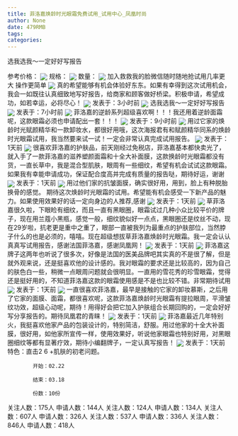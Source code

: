 ```yaml
---
title: 菲洛嘉焕龄时光眼霜免费试用_试用中心_凤凰时尚
author: None
date: 479RMB
tags: 
categories: 
---
```

选我选我～一定好好写报告
<!-- more -->
参考价格：
<img align="center" border="0" src="http://p0.ifengimg.com/a/2017/0921/8be83906a5a6c6fsize65_w750_h90.jpg" />
规格：
<img align="center" border="0" src="http://cosmeticsfile.ifeng.com/datas/uploadimage/try/201901/thumb_mid_20190103204441777.jpg" />
数量：
<img align="center" border="0" src="http://cosmeticsfile.ifeng.com/static/try/images/img013.jpg" />
加入救救我的脸微信随时随地抢试用几率更大 操作更简单
<img align="center" border="0" src="http://cosmeticsfile.ifeng.com/datas/uploadimage/2017-03/14/images/2017_03_14_14894845631953.jpg" />
真的希望能够有机会体验好东东。如果有幸得到这次试用机会，我会一如既往认真细致地写好报告，给商家和顾客做好桥梁。积极申请，希望成功，如若幸运，必将尽心！
<img align="center" border="0" src="http://sapp.d.ifeng.com/info/userimg?id=65492749" />
发表于：3小时前
<img align="center" border="0" src="http://sapp.d.ifeng.com/info/userimg?id=85193143" />
选我选我～一定好好写报告
<img align="center" border="0" src="http://sapp.d.ifeng.com/info/userimg?id=4000000033838010626" />
发表于：7小时前
<img align="center" border="0" src="http://sapp.d.ifeng.com/info/userimg?id=4000000033725630625" />
菲洛嘉的逆龄系列超级喜欢啊！！！我还用着逆龄面霜呢，这款眼霜必须也申请配出一套！！！
<img align="center" border="0" src="http://sapp.d.ifeng.com/info/userimg?id=4000000033725300624" />
发表于：9小时前
<img align="center" border="0" src="http://sapp.d.ifeng.com/info/userimg?id=4000000033725060623" />
用过它家的焕龄时光赋颜精华和一款卸妆水，都很好用哦，这次海报君有和赋颜精华同系的焕龄时光眼霜试用，我当然要来试一试！一定会非常认真完成试用报告。
<img align="center" border="0" src="http://sapp.d.ifeng.com/info/userimg?id=4000000024609620624" />
发表于：1天前
<img align="center" border="0" src="http://sapp.d.ifeng.com/info/userimg?id=4000000033724730623" />
很喜欢菲洛嘉的护肤品，前天刚经过免税店，菲洛嘉基本都快卖光了，就入手了一款菲洛嘉的滋养塑颜面霜和十全大补面膜，这款换龄时光眼霜都没有货，一直长草中，我是混合型肌肤，眼周有一些细纹，希望有机会试试这款眼霜。如果我有幸能申请成功，保证配合度高并完成有质量的报告哒，期待好运，谢谢
<img align="center" border="0" src="http://sapp.d.ifeng.com/info/userimg?id=4000000033724220623" />
发表于：1天前
<img align="center" border="0" src="http://sapp.d.ifeng.com/info/userimg?id=4000000033723920624" />
用过他们家的抗皱面膜，确实很好用，用到，脸上有种脱胎换骨的感觉。 期待这次焕龄时光眼霜的试用。希望能有机会感受一下新产品的魅力。如果使用效果好的话一定向身边的人推荐,感谢
<img align="center" border="0" src="http://cosmeticsfile.ifeng.com/datas/uploadimage/block/201901/20190107100000701.jpg" />
发表于：1天前
<img align="center" border="0" src="http://cosmeticsfile.ifeng.com/static/try/images/img000.gif" />
草菲洛嘉很久啦，下眼睑有细纹，而且一直有黑眼圈，眼霜试过几种小众比较平价的牌子，现在用兰蔻小黑瓶，感觉一般，细纹貌似好一点点，黑眼圈还是纹丝不动，现在29岁啦，抗老更是重中之重了，眼部一直被我列为最重点的护肤部位，当然脖子什么的也是必须的，嘻嘻。现在超级想拔草菲洛嘉焕龄时光眼霜。我一定会认认真真写试用报告，感谢法国菲洛嘉，感谢凤凰网！
<img align="center" border="0" src="http://cosmeticsfile.ifeng.com/static/try/images/img000.gif" />
发表于：1天前
<img align="center" border="0" src="http://cosmeticsfile.ifeng.com/datas/uploadimage/try/201902/thumb_min_20190214233511341.jpg" />
菲洛嘉这牌子这两年也听说了很多次，好像是法国的医美品牌吧其实真的不是很了解，但是就外观来说，还是挺喜欢他的设计感的。我对眼霜的要求还是比较高的，因为自己的肤色白一些，稍微一点眼周问题就会很明显。一直用的雪花秀的珍雪眼霜，觉得还是挺好用的，不知道菲洛嘉这款的眼霜使用感是不是也比较不错。非常期待试用
<img align="center" border="0" src="http://cosmeticsfile.ifeng.com/datas/uploadimage/try/201902/thumb_min_20190215000100865.jpg" />
发表于：1天前
<img align="center" border="0" src="http://cosmeticsfile.ifeng.com/datas/uploadimage/try/201902/thumb_min_20190202143944742.jpg" />
一直很喜欢菲洛嘉，最早是接触的它家的卸妆慕斯，之后用了它家的面膜、面霜，都很喜欢呢，这款菲洛嘉焕龄时光眼霜有提拉眼周，平滑皱纹功效，超级心动呢，期待！用得好会把它加入护肤组合长期回购的，一定会好好写分享报告的。期待凤凰君的青睐！
<img align="center" border="0" src="http://cosmeticsfile.ifeng.com/datas/uploadimage/try/201902/thumb_min_20190202143829380.jpg" />
发表于：1天前
<img align="center" border="0" src="http://cosmeticsfile.ifeng.com/datas/uploadimage/try/201901/thumb_min_20190122090927238.jpg" />
菲洛嘉最近几年特别火，我挺喜欢他家产品的包装设计的，特别简洁，舒服。用过他家的十全大补面膜，很好用，如他家所宣传一样，使用效果好，听说他家眼霜也特别好用，对黑眼圈细纹等都有显著疗效，期待小编翻牌子，一定认真写报告！
<img align="center" border="0" src="http://cosmeticsfile.ifeng.com/static/try/images/img013.jpg" />
发表于：1天前
特色：直击2 6 +肌肤的初老问题。
            开始：02.22
            结束：03.18
            份数：10份            
关注人数：175人
申请人数：144人
关注人数：124人
申请人数：134人
关注人数：607人
申请人数：326人
关注人数：537人
申请人数：336人
关注人数：846人
申请人数：418人

